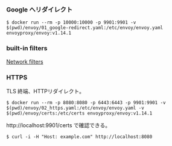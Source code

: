 
### Google へリダイレクト

```console
$ docker run --rm -p 10000:10000 -p 9901:9901 -v $(pwd)/envoy/01_google-redirect.yaml:/etc/envoy/envoy.yaml envoyproxy/envoy:v1.14.1
```

### built-in filters

[Network filters](https://www.envoyproxy.io/docs/envoy/latest/configuration/listeners/network_filters/network_filters#config-network-filters)

### HTTPS
TLS 終端、HTTPリダイレクト。  

```console
$ docker run --rm -p 8080:8080 -p 6443:6443 -p 9901:9901 -v $(pwd)/envoy/02_https.yaml:/etc/envoy/envoy.yaml -v $(pwd)/envoy/certs:/etc/certs envoyproxy/envoy:v1.14.1
```

http://localhost:9901/certs で確認できる。  

```console
$ curl -i -H "Host: example.com" http://localhost:8080
```

